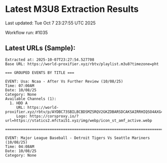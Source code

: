 # Latest M3U8 Extraction Results

Last updated: Tue Oct  7 23:27:55 UTC 2025

Workflow run: #1035

## Latest URLs (Sample):
```
Extracted at: 2025-10-07T23:27:54.527708
Base URL: https://world-proxifier.xyz/rbtv/playlist.m3u8?timezone=pht

=== GROUPED EVENTS BY TITLE ===

EVENT: Usa: Ncaa - After Vs Further Review (10/08/25)
Time: 07:00AM
Date: 10/08/25
Category: None
Available Channels (1):
  1. HDD A
     URL: https://world-proxifier.xyz/rbtv/p/AYDBC73SBILBCBDSMZSRQV2GKZDBARSDCAKSAIRRHIQSO4AXG46SYPCGCIMR4EAJCANHS5LGMV4G45LCOVRHW7DPAUJBSHQQAIDQEYTAMQ/index.m3u8
     Logo: https://corsproxy.io/?url=https://statics2.mfctai51.xyz/img/webp/icon_st_amf_active.webp

================================================================================

EVENT: Major League Baseball - Detroit Tigers Vs Seattle Mariners (10/08/25)
Time: 04:08AM
Date: 10/08/25
Category: None
```
